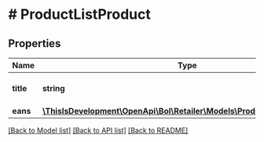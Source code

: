 # # ProductListProduct

## Properties

Name | Type | Description | Notes
------------ | ------------- | ------------- | -------------
**title** | **string** | The title of the product. |
**eans** | [**\ThisIsDevelopment\OpenApi\Bol\Retailer\Models\ProductListProductEan[]**](ProductListProductEan.md) |  |

[[Back to Model list]](../../README.md#models) [[Back to API list]](../../README.md#endpoints) [[Back to README]](../../README.md)
